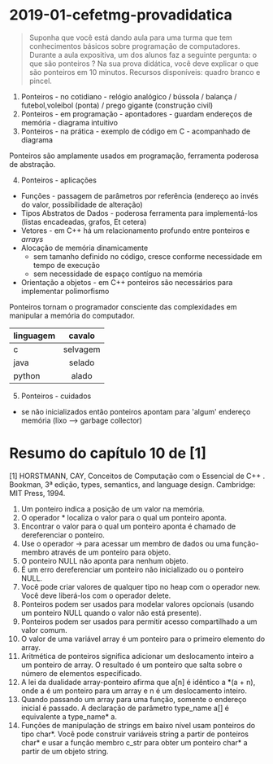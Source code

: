 # 2019-01-cefetmg-provadidatica

> Suponha que você está dando aula para uma turma que tem conhecimentos básicos sobre programação de computadores. Durante a aula expositiva, um dos alunos faz a seguinte pergunta: o que são ponteiros ?  Na sua prova didática, você deve explicar o que são ponteiros em 10 minutos.  Recursos disponíveis: quadro branco e pincel.


1. Ponteiros - no cotidiano - relógio analógico / bússola / balança / futebol,voleibol (ponta) / prego gigante (construção civil)
2. Ponteiros - em programação - apontadores - guardam endereços de memória - diagrama intuitivo
3. Ponteiros - na prática - exemplo de código em C - acompanhado de diagrama

Ponteiros são amplamente usados em programação, ferramenta poderosa de abstração.

4. Ponteiros - aplicações
  * Funções - passagem de parâmetros por referência (endereço ao invés do valor, possibilidade de alteração)
  * Tipos Abstratos de Dados - poderosa ferramenta para implementá-los (listas encadeadas, grafos, Et cetera)
  * Vetores - em C++ há um relacionamento profundo entre ponteiros e _arrays_
  * Alocação de memória dinamicamente 
    * sem tamanho definido no código, cresce conforme necessidade em tempo de execução
    * sem necessidade de espaço contíguo na memória
  * Orientação a objetos - em C++  ponteiros são necessários para implementar polimorfismo

Ponteiros tornam o programador consciente das complexidades em manipular a memória do computador.


| linguagem     | cavalo    |
| ------------- |:---------:|
| c             | selvagem  |
| java          | selado    |
| python        | alado     |


5. Ponteiros - cuidados
  * se não inicializados então ponteiros apontam para 'algum' endereço memória (lixo --> garbage collector)
  
  
  
  
  
  
  
  
  
  
  
  
  
  
  
# Resumo do capítulo 10 de [1]  
  
[1] HORSTMANN, CAY, Conceitos de Computação com o Essencial de C++ . Bookman, 3ª edição, types, semantics, and language design. Cambridge: MIT Press, 1994.



1. Um ponteiro indica a posição de um valor na memória.
2. O operador * localiza o valor para o qual um ponteiro aponta.
3. Encontrar o valor para o qual um ponteiro aponta é chamado de dereferenciar o ponteiro.
4. Use o operador -> para acessar um membro de dados ou uma função-membro através de um ponteiro para objeto.
5. O ponteiro NULL não aponta para nenhum objeto.
6. É um erro dereferenciar um ponteiro não inicializado ou o ponteiro NULL.
7. Você pode criar valores de qualquer tipo no heap com o operador new. Você deve liberá-los com o operador delete.
8. Ponteiros podem ser usados para modelar valores opcionais (usando um ponteiro
NULL quando o valor não está presente).
9. Ponteiros podem ser usados para permitir acesso compartilhado a um valor comum.
10. O valor de uma variável array é um ponteiro para o primeiro elemento do array.
11. Aritmética de ponteiros significa adicionar um deslocamento inteiro a um ponteiro
de array. O resultado é um ponteiro que salta sobre o número de elementos especificado.
12. A lei da dualidade array-ponteiro afirma que a[n] é idêntico a *(a + n), onde a
é um ponteiro para um array e n é um deslocamento inteiro.
13. Quando passando um array para uma função, somente o endereço inicial é passado.
A declaração de parâmetro type_name a[] é equivalente a type_name* a.
14. Funções de manipulação de strings em baixo nível usam ponteiros do tipo char*.
Você pode construir variáveis string a partir de ponteiros char* e usar a função
membro c_str para obter um ponteiro char* a partir de um objeto string.
